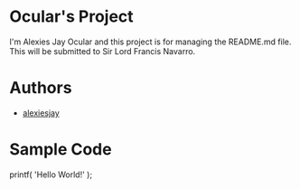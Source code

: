 # Ocular's Project
I'm Alexies Jay Ocular and this project is for managing the README.md file. This will be submitted to Sir Lord Francis Navarro.
# Authors
- [alexiesjay](https://github.com/alexiesjay)
# Sample Code
printf( 'Hello World!' );

